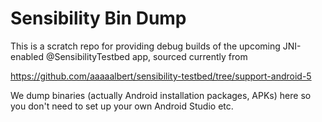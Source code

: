 # Sensibility Bin Dump

This is a scratch repo for providing debug builds of the upcoming
JNI-enabled @SensibilityTestbed app, sourced currently from

https://github.com/aaaaalbert/sensibility-testbed/tree/support-android-5

We dump binaries (actually Android installation packages, APKs) here
so you don't need to set up your own Android Studio etc.

